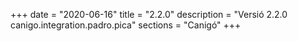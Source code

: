 +++
date        = "2020-06-16"
title       = "2.2.0"
description = "Versió 2.2.0 canigo.integration.padro.pica"
sections    = "Canigó"
+++